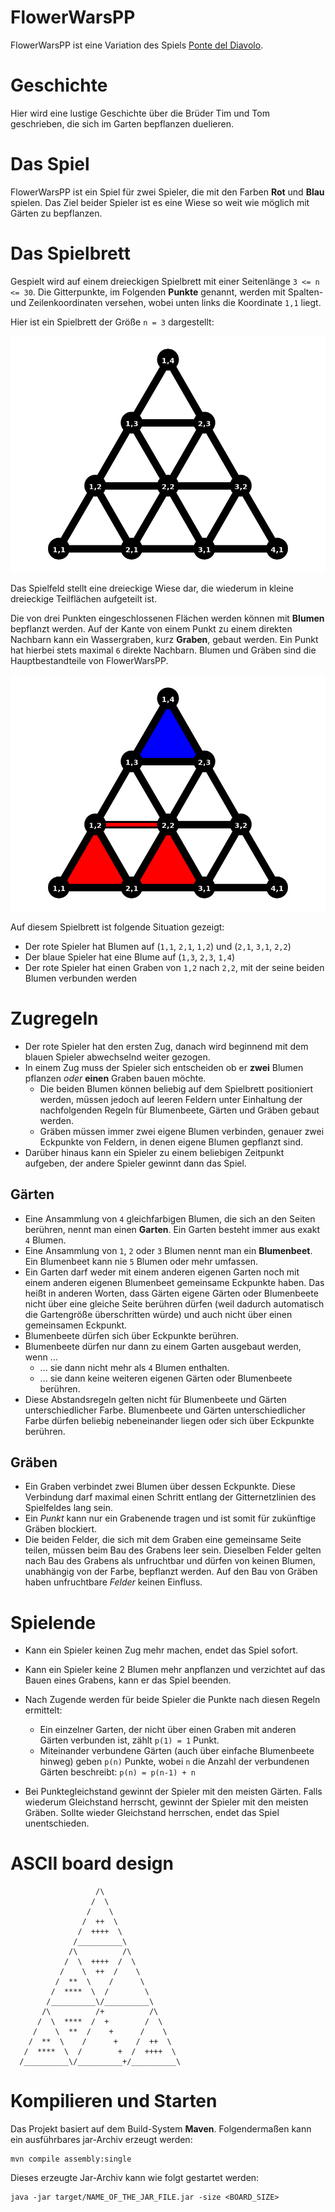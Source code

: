 # FlowerWarsPP
FlowerWarsPP ist eine Variation des Spiels [Ponte del Diavolo](https://www.brettspielnetz.de/spielregeln/ponte+del+diavolo.php).

# Geschichte
Hier wird eine lustige Geschichte über die Brüder Tim und Tom geschrieben, die sich im Garten bepflanzen duelieren.

# Das Spiel
FlowerWarsPP ist ein Spiel für zwei Spieler, die mit den Farben **Rot** und **Blau** spielen. Das Ziel beider Spieler ist es 
eine Wiese so weit wie möglich mit Gärten zu bepflanzen.

# Das Spielbrett
Gespielt wird auf einem dreieckigen Spielbrett mit einer Seitenlänge `3 <= n <= 30`.
Die Gitterpunkte, im Folgenden **Punkte** genannt, werden mit Spalten- und Zeilenkoordinaten versehen, wobei unten links die 
Koordinate `1,1` liegt. 

Hier ist ein Spielbrett der Größe `n = 3` dargestellt:

![Spielbrett der Groesse 3](specification/images/board-3-empty.png)

Das Spielfeld stellt eine dreieckige Wiese dar, die wiederum in kleine dreieckige Teilflächen aufgeteilt ist.

Die von drei Punkten eingeschlossenen Flächen werden können mit **Blumen** bepflanzt werden. Auf der Kante von 
einem Punkt zu einem direkten Nachbarn kann ein Wassergraben, kurz 
**Graben**, gebaut werden. Ein Punkt hat hierbei stets maximal `6` direkte Nachbarn. Blumen und Gräben sind die 
Hauptbestandteile von FlowerWarsPP.

![Spielbrett der Groesse 3](specification/images/board-3-situation1.png)

Auf diesem Spielbrett ist folgende Situation gezeigt:

- Der rote Spieler hat Blumen auf (`1,1`, `2,1`, `1,2`) und (`2,1`, `3,1`, `2,2`)
- Der blaue Spieler hat eine Blume auf (`1,3`, `2,3`, `1,4`)
- Der rote Spieler hat einen Graben von `1,2` nach `2,2`, mit der seine beiden Blumen verbunden werden

# Zugregeln
- Der rote Spieler hat den ersten Zug, danach wird beginnend mit dem blauen Spieler abwechselnd weiter gezogen.
- In einem Zug muss der Spieler sich entscheiden ob er **zwei** Blumen pflanzen *oder* **einen** Graben bauen möchte.
    - Die beiden Blumen können beliebig auf dem Spielbrett positioniert werden, müssen jedoch
    auf leeren Feldern unter Einhaltung der nachfolgenden Regeln für Blumenbeete, Gärten und Gräben
    gebaut werden.
    - Gräben müssen immer zwei eigene Blumen verbinden, genauer zwei Eckpunkte von Feldern, in denen eigene Blumen gepflanzt sind.
- Darüber hinaus kann ein Spieler zu einem beliebigen Zeitpunkt aufgeben, der andere Spieler gewinnt dann das Spiel.
    
## Gärten
- Eine Ansammlung von `4` gleichfarbigen Blumen, die sich an den Seiten berühren, nennt man
einen **Garten**. Ein Garten besteht immer aus exakt `4` Blumen.
- Eine Ansammlung von `1`, `2` oder `3` Blumen nennt man ein **Blumenbeet**. Ein Blumenbeet
kann nie `5` Blumen oder mehr umfassen.
- Ein Garten darf weder mit einem anderen eigenen Garten noch mit einem anderen eigenen Blumenbeet
gemeinsame Eckpunkte haben. Das heißt in anderen Worten, dass Gärten eigene Gärten oder Blumenbeete nicht 
über eine gleiche Seite berühren dürfen (weil dadurch automatisch die Gartengröße überschritten würde) und
auch nicht über einen gemeinsamen Eckpunkt.
- Blumenbeete dürfen sich über Eckpunkte berühren.
- Blumenbeete dürfen nur dann zu einem Garten ausgebaut werden, wenn ...
    - ... sie dann nicht mehr als `4` Blumen enthalten.
    - ... sie dann keine weiteren eigenen Gärten oder Blumenbeete berühren.
- Diese Abstandsregeln gelten nicht für Blumenbeete und Gärten unterschiedlicher Farbe. Blumenbeete und Gärten
unterschiedlicher Farbe dürfen beliebig nebeneinander liegen oder sich über Eckpunkte berühren.

## Gräben
- Ein Graben verbindet zwei Blumen über dessen Eckpunkte. Diese Verbindung darf maximal einen Schritt
entlang der Gitternetzlinien des Spielfeldes lang sein.
- Ein *Punkt* kann nur ein Grabenende tragen und ist somit für zukünftige Gräben blockiert.
- Die beiden Felder, die sich mit dem Graben eine gemeinsame Seite teilen, müssen beim Bau
des Grabens leer sein. Dieselben Felder gelten nach Bau des Grabens als unfruchtbar und dürfen
von keinen Blumen, unabhängig von der Farbe, bepflanzt werden. Auf den Bau von Gräben haben
unfruchtbare *Felder* keinen Einfluss.

# Spielende
- Kann ein Spieler keinen Zug mehr machen, endet das Spiel sofort.
- Kann ein Spieler keine 2 Blumen mehr anpflanzen und verzichtet auf das Bauen eines Grabens, kann er das Spiel beenden.
- Nach Zugende werden für beide Spieler die Punkte nach diesen Regeln ermittelt:
    - Ein einzelner Garten, der nicht über einen Graben mit anderen Gärten verbunden ist,
    zählt `p(1) = 1` Punkt.
    - Miteinander verbundene Gärten (auch über einfache Blumenbeete hinweg) geben `p(n)` Punkte, wobei `n`
    die Anzahl der verbundenen Gärten beschreibt: `p(n) = p(n-1) + n`
    
- Bei Punktegleichstand gewinnt der Spieler mit den meisten Gärten. Falls wiederum Gleichstand herrscht,
gewinnt der Spieler mit den meisten Gräben. Sollte wieder Gleichstand herrschen, endet das
Spiel unentschieden.

# ASCII board design
```
                   /\
                  /  \
                 /    \
                /  ++  \
               /  ++++  \
              /__________\
             /\          /\
            /  \  ++++  /  \
           /    \  ++  /    \
          /  **  \    /      \
         /  ****  \  /        \
        /__________\/__________\
       /\          /+          /\
      /  \  ****  /  +        /  \
     /    \  **  /    +      /    \
    /  **  \    /      +    /  ++  \
   /  ****  \  /        +  /  ++++  \
  /__________\/__________+/__________\
```

# Kompilieren und Starten
Das Projekt basiert auf dem Build-System **Maven**. Folgendermaßen kann ein ausführbares jar-Archiv erzeugt werden:
```
mvn compile assembly:single
```
Dieses erzeugte Jar-Archiv kann wie folgt gestartet werden:
```
java -jar target/NAME_OF_THE_JAR_FILE.jar -size <BOARD_SIZE>
```